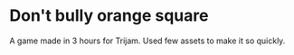 # Don't bully orange square

A game made in 3 hours for Trijam. Used few assets to make it so quickly.
